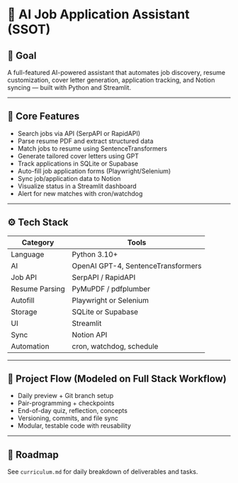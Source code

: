 # 🤖 AI Job Application Assistant (SSOT)

## 🎯 Goal
A full-featured AI-powered assistant that automates job discovery, resume customization, cover letter generation, application tracking, and Notion syncing — built with Python and Streamlit.

---

## 🧩 Core Features
- Search jobs via API (SerpAPI or RapidAPI)
- Parse resume PDF and extract structured data
- Match jobs to resume using SentenceTransformers
- Generate tailored cover letters using GPT
- Track applications in SQLite or Supabase
- Auto-fill job application forms (Playwright/Selenium)
- Sync job/application data to Notion
- Visualize status in a Streamlit dashboard
- Alert for new matches with cron/watchdog

---

## ⚙️ Tech Stack
| Category | Tools |
|----------|-------|
| Language | Python 3.10+ |
| AI | OpenAI GPT-4, SentenceTransformers |
| Job API | SerpAPI / RapidAPI |
| Resume Parsing | PyMuPDF / pdfplumber |
| Autofill | Playwright or Selenium |
| Storage | SQLite or Supabase |
| UI | Streamlit |
| Sync | Notion API |
| Automation | cron, watchdog, schedule |

---

## 🔁 Project Flow (Modeled on Full Stack Workflow)
- Daily preview + Git branch setup
- Pair-programming + checkpoints
- End-of-day quiz, reflection, concepts
- Versioning, commits, and file sync
- Modular, testable code with reusability

---

## 📅 Roadmap
See `curriculum.md` for daily breakdown of deliverables and tasks.


